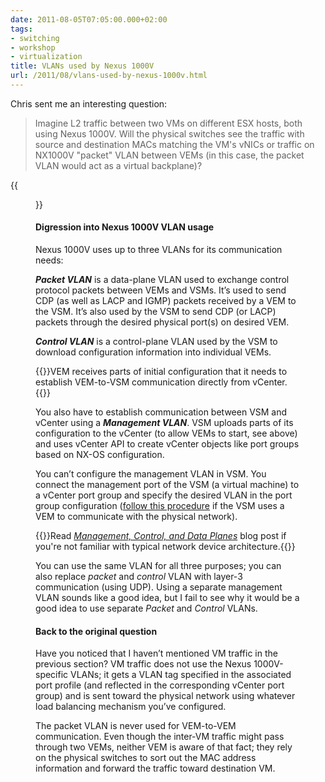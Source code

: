 ```yaml
---
date: 2011-08-05T07:05:00.000+02:00
tags:
- switching
- workshop
- virtualization
title: VLANs used by Nexus 1000V
url: /2011/08/vlans-used-by-nexus-1000v.html
---
```


Chris sent me an interesting question:

> Imagine L2 traffic between two VMs on different ESX hosts, both using Nexus 1000V. Will the physical switches see the traffic with source and destination MACs matching the VM's vNICs or traffic on NX1000V "packet" VLAN between VEMs (in this case, the packet VLAN would act as a virtual backplane)?

<!--more-->
{{<figure src="/2011/08/s320-NX1K_VLAN.png" caption="VLANs used by Nexus 1000V">}}

#### Digression into Nexus 1000V VLAN usage

Nexus 1000V uses up to three VLANs for its communication needs:

***Packet VLAN*** is a data-plane VLAN used to exchange control protocol packets between VEMs and VSMs. It’s used to send CDP (as well as LACP and IGMP) packets received by a VEM to the VSM. It’s also used by the VSM to send CDP (or LACP) packets through the desired physical port(s) on desired VEM.

***Control VLAN*** is a control-plane VLAN used by the VSM to download configuration information into individual VEMs.

{{<note info>}}VEM receives parts of initial configuration that it needs to establish VEM-to-VSM communication directly from vCenter.{{</note>}}

You also have to establish communication between VSM and vCenter using a ***Management VLAN***. VSM uploads parts of its configuration to the vCenter (to allow VEMs to start, see above) and uses vCenter API to create vCenter objects like port groups based on NX-OS configuration.

You can’t configure the management VLAN in VSM. You connect the management port of the VSM (a virtual machine) to a vCenter port group and specify the desired VLAN in the port group configuration ([follow this procedure](http://www.cisco.com/en/US/docs/switches/datacenter/nexus1000/sw/4_0_4_s_v_1_3/getting_started/configuration/guide/n1000v_gsg_5vsm_behind_vem.pdf) if the VSM uses a VEM to communicate with the physical network).

{{<note info>}}Read *[Management, Control, and Data Planes](/2013/08/management-control-and-data-planes-in.html)* blog post if you're not familiar with typical network device architecture.{{</note>}}

You can use the same VLAN for all three purposes; you can also replace *packet* and *control* VLAN with layer-3 communication (using UDP). Using a separate management VLAN sounds like a good idea, but I fail to see why it would be a good idea to use separate *Packet* and *Control* VLANs.

#### Back to the original question

Have you noticed that I haven’t mentioned VM traffic in the previous section? VM traffic does not use the Nexus 1000V-specific VLANs; it gets a VLAN tag specified in the associated port profile (and reflected in the corresponding vCenter port group) and is sent toward the physical network using whatever load balancing mechanism you’ve configured.

The packet VLAN is never used for VEM-to-VEM communication. Even though the inter-VM traffic might pass through two VEMs, neither VEM is aware of that fact; they rely on the physical switches to sort out the MAC address information and forward the traffic toward destination VM.
